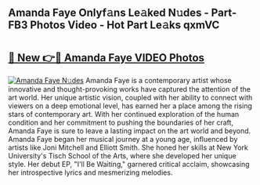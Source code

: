 ## Amanda Faye Onlyf𝚊ns Le𝚊ked N𝚞des - Part-FB3 Photos Video - Hot Part Le𝚊ks qxmVC

# <h2><a href="http://ab19292.deff.icu/?id=Amanda+Faye">🔗 New 👉🔴 Amanda Faye VIDEO Photos</a></h2>

[![Amanda Faye N𝚞des](https://i.imgur.com/rIISA9y.gif)](http://ab19292.deff.icu/?id=Amanda+Faye)
Amanda Faye is a contemporary artist whose innovative and thought-provoking works have captured the attention of the art world. Her unique artistic vision, coupled with her ability to connect with viewers on a deep emotional level, has earned her a place among the rising stars of contemporary art. With her continued exploration of the human condition and her commitment to pushing the boundaries of her craft, Amanda Faye is sure to leave a lasting impact on the art world and beyond. Amanda Faye began her musical journey at a young age, influenced by artists like Joni Mitchell and Elliott Smith. She honed her skills at New York University's Tisch School of the Arts, where she developed her unique style. Her debut EP, "I'll Be Waiting," garnered critical acclaim, showcasing her introspective lyrics and mesmerizing melodies.
